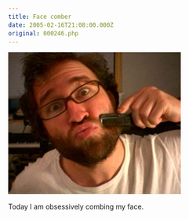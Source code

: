 ```yaml
---
title: Face comber
date: 2005-02-16T21:08:00.000Z
original: 000246.php
---
```


<p class="polaroid"><img src="./face-comber.jpg" /></p>

Today I am obsessively combing my face.

